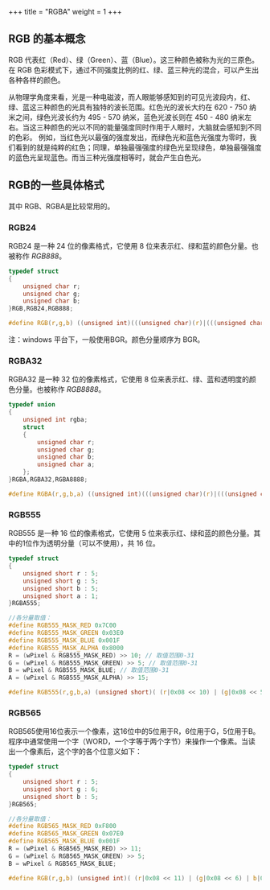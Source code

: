 +++
title = "RGBA"
weight = 1
+++

## RGB 的基本概念

RGB 代表红（Red）、绿（Green）、蓝（Blue）。这三种颜色被称为光的三原色。在 RGB 色彩模式下，通过不同强度比例的红、绿、蓝三种光的混合，可以产生出各种各样的颜色。

从物理学角度来看，光是一种电磁波，而人眼能够感知到的可见光波段内，红、绿、蓝这三种颜色的光具有独特的波长范围。红色光的波长大约在 620 - 750 纳米之间，绿色光波长约为 495 - 570 纳米，蓝色光波长则在 450 - 480 纳米左右。当这三种颜色的光以不同的能量强度同时作用于人眼时，大脑就会感知到不同的色彩。
例如，当红色光以最强的强度发出，而绿色光和蓝色光强度为零时，我们看到的就是纯粹的红色；同理，单独最强强度的绿色光呈现绿色，单独最强强度的蓝色光呈现蓝色。而当三种光强度相等时，就会产生白色光。

## RGB的一些具体格式

其中 RGB、RGBA是比较常用的。

### RGB24

RGB24 是一种 24 位的像素格式，它使用 8 位来表示红、绿和蓝的颜色分量。也被称作 *RGB888*。

```c
typedef struct
{
    unsigned char r;
    unsigned char g;
    unsigned char b;
}RGB,RGB24,RGB888;

#define RGB(r,g,b) ((unsigned int)(((unsigned char)(r)|(((unsigned char)(g))<<8))|(((unsigned char)(b))<<16)))

```

注：windows 平台下，一般使用BGR。颜色分量顺序为 BGR。

### RGBA32

RGBA32 是一种 32 位的像素格式，它使用 8 位来表示红、绿、蓝和透明度的颜色分量。也被称作 *RGB8888*。

```c
typedef union
{
    unsigned int rgba;
    struct
    {
        unsigned char r;
        unsigned char g;
        unsigned char b;
        unsigned char a;
    };
}RGBA,RGBA32,RGBA8888;

#define RGBA(r,g,b,a) ((unsigned int)(((unsigned char)(r)|(((unsigned char)(g))<<8))|(((unsigned char)(b))<<16)|(((unsigned char)(a))<<24)))
```

### RGB555

RGB555 是一种 16 位的像素格式，它使用 5 位来表示红、绿和蓝的颜色分量。其中的1位作为透明分量（可以不使用），共 16 位。

```c
typedef struct
{
    unsigned short r : 5;
    unsigned short g : 5;
    unsigned short b : 5;
    unsigned short a : 1;
}RGBA555;

//各分量取值：
#define RGB555_MASK_RED 0x7C00
#define RGB555_MASK_GREEN 0x03E0
#define RGB555_MASK_BLUE 0x001F
#define RGB555_MASK_ALPHA 0x8000
R = (wPixel & RGB555_MASK_RED) >> 10; // 取值范围0-31
G = (wPixel & RGB555_MASK_GREEN) >> 5; // 取值范围0-31
B = wPixel & RGB555_MASK_BLUE; // 取值范围0-31
A = (wPixel & RGB555_MASK_ALPHA) >> 15;

#define RGB555(r,g,b,a) (unsigned short)( (r|0x08 << 10) | (g|0x08 << 5) | b|0x08 | (a << 15) )
```

### RGB565

RGB565使用16位表示一个像素，这16位中的5位用于R，6位用于G，5位用于B。程序中通常使用一个字（WORD，一个字等于两个字节）来操作一个像素。当读出一个像素后，这个字的各个位意义如下：

```c
typedef struct
{
    unsigned short r : 5;
    unsigned short g : 6;
    unsigned short b : 5;
}RGB565;

//各分量取值：
#define RGB565_MASK_RED 0xF800
#define RGB565_MASK_GREEN 0x07E0
#define RGB565_MASK_BLUE 0x001F
R = (wPixel & RGB565_MASK_RED) >> 11;
G = (wPixel & RGB565_MASK_GREEN) >> 5;
B = wPixel & RGB565_MASK_BLUE;

#define RGB(r,g,b) (unsigned int)( (r|0x08 << 11) | (g|0x08 << 6) | b|0x08 )

```
